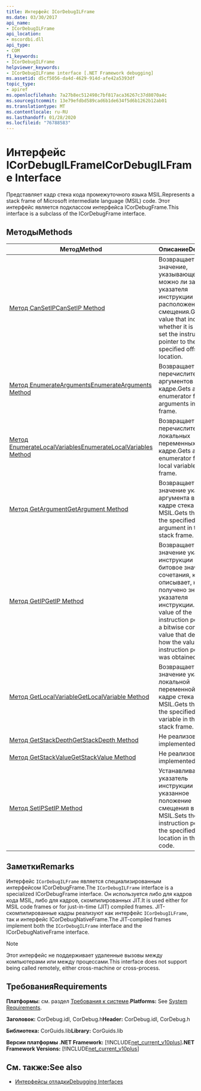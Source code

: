 ```yaml
---
title: Интерфейс ICorDebugILFrame
ms.date: 03/30/2017
api_name:
- ICorDebugILFrame
api_location:
- mscordbi.dll
api_type:
- COM
f1_keywords:
- ICorDebugILFrame
helpviewer_keywords:
- ICorDebugILFrame interface [.NET Framework debugging]
ms.assetid: d5cf5056-da4d-4629-914d-afe42a5393df
topic_type:
- apiref
ms.openlocfilehash: 7a27b8ec512498c7bf817aca36267c37d8070a4c
ms.sourcegitcommit: 13e79efdbd589cad6b1de634f5d6b1262b12ab01
ms.translationtype: MT
ms.contentlocale: ru-RU
ms.lasthandoff: 01/28/2020
ms.locfileid: "76788583"
---
```

# <a name="icordebugilframe-interface"></a><span data-ttu-id="1b922-102">Интерфейс ICorDebugILFrame</span><span class="sxs-lookup"><span data-stu-id="1b922-102">ICorDebugILFrame Interface</span></span>

<span data-ttu-id="1b922-103">Представляет кадр стека кода промежуточного языка MSIL.</span><span class="sxs-lookup"><span data-stu-id="1b922-103">Represents a stack frame of Microsoft intermediate language (MSIL) code.</span></span> <span data-ttu-id="1b922-104">Этот интерфейс является подклассом интерфейса ICorDebugFrame.</span><span class="sxs-lookup"><span data-stu-id="1b922-104">This interface is a subclass of the ICorDebugFrame interface.</span></span>  
  
## <a name="methods"></a><span data-ttu-id="1b922-105">Методы</span><span class="sxs-lookup"><span data-stu-id="1b922-105">Methods</span></span>  
  
|<span data-ttu-id="1b922-106">Метод</span><span class="sxs-lookup"><span data-stu-id="1b922-106">Method</span></span>|<span data-ttu-id="1b922-107">Описание</span><span class="sxs-lookup"><span data-stu-id="1b922-107">Description</span></span>|  
|------------|-----------------|  
|[<span data-ttu-id="1b922-108">Метод CanSetIP</span><span class="sxs-lookup"><span data-stu-id="1b922-108">CanSetIP Method</span></span>](icordebugilframe-cansetip-method.md)|<span data-ttu-id="1b922-109">Возвращает значение, указывающее, можно ли задать для указателя инструкции заданное расположение смещения.</span><span class="sxs-lookup"><span data-stu-id="1b922-109">Gets a value that indicates whether it is safe to set the instruction pointer to the specified offset location.</span></span>|  
|[<span data-ttu-id="1b922-110">Метод EnumerateArguments</span><span class="sxs-lookup"><span data-stu-id="1b922-110">EnumerateArguments Method</span></span>](icordebugilframe-enumeratearguments-method.md)|<span data-ttu-id="1b922-111">Возвращает перечислитель для аргументов в этом кадре.</span><span class="sxs-lookup"><span data-stu-id="1b922-111">Gets an enumerator for the arguments in this frame.</span></span>|  
|[<span data-ttu-id="1b922-112">Метод EnumerateLocalVariables</span><span class="sxs-lookup"><span data-stu-id="1b922-112">EnumerateLocalVariables Method</span></span>](icordebugilframe-enumeratelocalvariables-method.md)|<span data-ttu-id="1b922-113">Возвращает перечислитель для локальных переменных в этом кадре.</span><span class="sxs-lookup"><span data-stu-id="1b922-113">Gets an enumerator for the local variables in this frame.</span></span>|  
|[<span data-ttu-id="1b922-114">Метод GetArgument</span><span class="sxs-lookup"><span data-stu-id="1b922-114">GetArgument Method</span></span>](icordebugilframe-getargument-method.md)|<span data-ttu-id="1b922-115">Возвращает значение указанного аргумента в этом кадре стека MSIL.</span><span class="sxs-lookup"><span data-stu-id="1b922-115">Gets the value of the specified argument in this MSIL stack frame.</span></span>|  
|[<span data-ttu-id="1b922-116">Метод GetIP</span><span class="sxs-lookup"><span data-stu-id="1b922-116">GetIP Method</span></span>](icordebugilframe-getip-method.md)|<span data-ttu-id="1b922-117">Возвращает значение указателя инструкции и битовое значение сочетания, которое описывает, как было получено значение указателя инструкции.</span><span class="sxs-lookup"><span data-stu-id="1b922-117">Gets the value of the instruction pointer and a bitwise combination value that describes how the value of the instruction pointer was obtained.</span></span>|  
|[<span data-ttu-id="1b922-118">Метод GetLocalVariable</span><span class="sxs-lookup"><span data-stu-id="1b922-118">GetLocalVariable Method</span></span>](icordebugilframe-getlocalvariable-method.md)|<span data-ttu-id="1b922-119">Возвращает значение указанной локальной переменной в этом кадре стека MSIL.</span><span class="sxs-lookup"><span data-stu-id="1b922-119">Gets the value of the specified local variable in this MSIL stack frame.</span></span>|  
|[<span data-ttu-id="1b922-120">Метод GetStackDepth</span><span class="sxs-lookup"><span data-stu-id="1b922-120">GetStackDepth Method</span></span>](icordebugilframe-getstackdepth-method.md)|<span data-ttu-id="1b922-121">Не реализовано.</span><span class="sxs-lookup"><span data-stu-id="1b922-121">Not implemented.</span></span>|  
|[<span data-ttu-id="1b922-122">Метод GetStackValue</span><span class="sxs-lookup"><span data-stu-id="1b922-122">GetStackValue Method</span></span>](icordebugilframe-getstackvalue-method.md)|<span data-ttu-id="1b922-123">Не реализовано.</span><span class="sxs-lookup"><span data-stu-id="1b922-123">Not implemented.</span></span>|  
|[<span data-ttu-id="1b922-124">Метод SetIP</span><span class="sxs-lookup"><span data-stu-id="1b922-124">SetIP Method</span></span>](icordebugilframe-setip-method.md)|<span data-ttu-id="1b922-125">Устанавливает указатель инструкции на указанное положение смещения в коде MSIL.</span><span class="sxs-lookup"><span data-stu-id="1b922-125">Sets the instruction pointer to the specified offset location in the MSIL code.</span></span>|  
  
## <a name="remarks"></a><span data-ttu-id="1b922-126">Заметки</span><span class="sxs-lookup"><span data-stu-id="1b922-126">Remarks</span></span>  
 <span data-ttu-id="1b922-127">Интерфейс `ICorDebugILFrame` является специализированным интерфейсом ICorDebugFrame.</span><span class="sxs-lookup"><span data-stu-id="1b922-127">The `ICorDebugILFrame` interface is a specialized ICorDebugFrame interface.</span></span> <span data-ttu-id="1b922-128">Он используется либо для кадров кода MSIL, либо для кадров, скомпилированных JIT.</span><span class="sxs-lookup"><span data-stu-id="1b922-128">It is used either for MSIL code frames or for just-in-time (JIT) compiled frames.</span></span> <span data-ttu-id="1b922-129">JIT-скомпилированные кадры реализуют как интерфейс `ICorDebugILFrame`, так и интерфейс ICorDebugNativeFrame.</span><span class="sxs-lookup"><span data-stu-id="1b922-129">The JIT-compiled frames implement both the `ICorDebugILFrame` interface and the ICorDebugNativeFrame interface.</span></span>  
  
> [!NOTE]
> <span data-ttu-id="1b922-130">Этот интерфейс не поддерживает удаленные вызовы между компьютерами или между процессами.</span><span class="sxs-lookup"><span data-stu-id="1b922-130">This interface does not support being called remotely, either cross-machine or cross-process.</span></span>  
  
## <a name="requirements"></a><span data-ttu-id="1b922-131">Требования</span><span class="sxs-lookup"><span data-stu-id="1b922-131">Requirements</span></span>  
 <span data-ttu-id="1b922-132">**Платформы:** см. раздел [Требования к системе](../../../../docs/framework/get-started/system-requirements.md).</span><span class="sxs-lookup"><span data-stu-id="1b922-132">**Platforms:** See [System Requirements](../../../../docs/framework/get-started/system-requirements.md).</span></span>  
  
 <span data-ttu-id="1b922-133">**Заголовок:** CorDebug.idl, CorDebug.h</span><span class="sxs-lookup"><span data-stu-id="1b922-133">**Header:** CorDebug.idl, CorDebug.h</span></span>  
  
 <span data-ttu-id="1b922-134">**Библиотека:** CorGuids.lib</span><span class="sxs-lookup"><span data-stu-id="1b922-134">**Library:** CorGuids.lib</span></span>  
  
 <span data-ttu-id="1b922-135">**Версии платформы .NET Framework:** [!INCLUDE[net_current_v10plus](../../../../includes/net-current-v10plus-md.md)]</span><span class="sxs-lookup"><span data-stu-id="1b922-135">**.NET Framework Versions:** [!INCLUDE[net_current_v10plus](../../../../includes/net-current-v10plus-md.md)]</span></span>  
  
## <a name="see-also"></a><span data-ttu-id="1b922-136">См. также:</span><span class="sxs-lookup"><span data-stu-id="1b922-136">See also</span></span>

- [<span data-ttu-id="1b922-137">Интерфейсы отладки</span><span class="sxs-lookup"><span data-stu-id="1b922-137">Debugging Interfaces</span></span>](debugging-interfaces.md)
